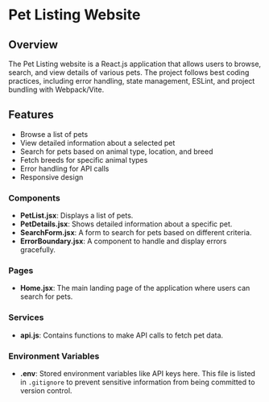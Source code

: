 # Pet Listing Website

## Overview
The Pet Listing website is a React.js application that allows users to browse, search, and view details of various pets. The project follows best coding practices, including error handling, state management, ESLint, and project bundling with Webpack/Vite.

## Features
- Browse a list of pets
- View detailed information about a selected pet
- Search for pets based on animal type, location, and breed
- Fetch breeds for specific animal types
- Error handling for API calls
- Responsive design



### Components

- **PetList.jsx**: Displays a list of pets.
- **PetDetails.jsx**: Shows detailed information about a specific pet.
- **SearchForm.jsx**: A form to search for pets based on different criteria.
- **ErrorBoundary.jsx**: A component to handle and display errors gracefully.

### Pages

- **Home.jsx**: The main landing page of the application where users can search for pets.

### Services

- **api.js**: Contains functions to make API calls to fetch pet data.

### Environment Variables

- **.env**: Stored environment variables like API keys here. This file is listed in `.gitignore` to prevent sensitive information from being committed to version control.
